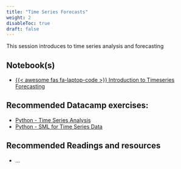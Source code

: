 ```yaml
---
title: "Time Series Forecasts"
weight: 2
disableToc: true
draft: false
---
```


This session introduces to time series analysis and forecasting


## Notebook(s)

* [{{< awesome fas fa-laptop-code >}} Introduction to Timeseries Forecasting](https://colab.research.google.com/github/SDS-AAU/SDS-master/blob/master/courses/ds4b-m1-6-sml/notebooks/s2-sml-timeseries.ipynb)



## Recommended Datacamp exercises:

   * [Python - Time Series Analysis](https://app.datacamp.com/learn/courses/time-series-analysis-in-python)
   * [Python - SML for Time Series Data](https://app.datacamp.com/learn/courses/machine-learning-for-time-series-data-in-python)
   

   
## Recommended Readings and resources

* ...
